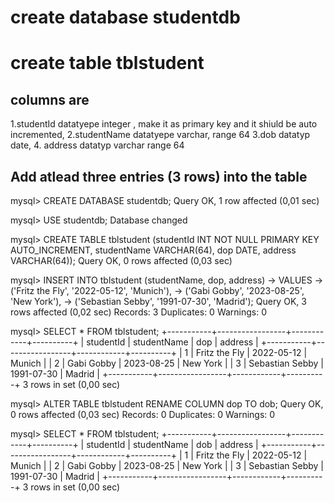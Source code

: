 # create database studentdb
# create table tblstudent
## columns are
1.studentId  datatyepe integer , make it as primary key and it shiuld be auto incremented,
2.studentName datatyepe varchar, range 64
3.dob datatyp date,
4. address datatyp varchar range 64

## Add atlead three entries (3 rows) into the table




mysql> CREATE DATABASE studentdb;
Query OK, 1 row affected (0,01 sec)

mysql> USE studentdb;
Database changed

mysql> CREATE TABLE tblstudent (studentId INT NOT NULL PRIMARY KEY AUTO_INCREMENT, studentName VARCHAR(64), dop DATE, address VARCHAR(64));
Query OK, 0 rows affected (0,03 sec)

mysql> INSERT INTO tblstudent (studentName, dop, address)
    -> VALUES
    -> ('Fritz the Fly', '2022-05-12', 'Munich'),
    -> ('Gabi Gobby', '2023-08-25', 'New York'),
    -> ('Sebastian Sebby', '1991-07-30', 'Madrid');
Query OK, 3 rows affected (0,02 sec)
Records: 3  Duplicates: 0  Warnings: 0

mysql> SELECT * FROM tblstudent;
+-----------+-----------------+------------+----------+
| studentId | studentName     | dop        | address  |
+-----------+-----------------+------------+----------+
|         1 | Fritz the Fly   | 2022-05-12 | Munich   |
|         2 | Gabi Gobby      | 2023-08-25 | New York |
|         3 | Sebastian Sebby | 1991-07-30 | Madrid   |
+-----------+-----------------+------------+----------+
3 rows in set (0,00 sec)

mysql> ALTER TABLE tblstudent RENAME COLUMN dop TO dob;
Query OK, 0 rows affected (0,03 sec)
Records: 0  Duplicates: 0  Warnings: 0

mysql> SELECT * FROM tblstudent;
+-----------+-----------------+------------+----------+
| studentId | studentName     | dob        | address  |
+-----------+-----------------+------------+----------+
|         1 | Fritz the Fly   | 2022-05-12 | Munich   |
|         2 | Gabi Gobby      | 2023-08-25 | New York |
|         3 | Sebastian Sebby | 1991-07-30 | Madrid   |
+-----------+-----------------+------------+----------+
3 rows in set (0,00 sec)
